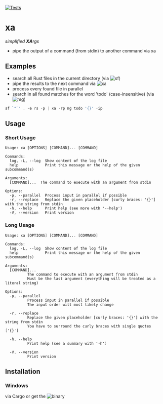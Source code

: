 [![Tests](https://github.com/Phydon/xa/actions/workflows/rust.yml/badge.svg)](https://github.com/Phydon/xa/actions/workflows/rust.yml)


# xa

*simplified **XA**rgs*

- pipe the output of a command (from stdin) to another command via xa

## Examples

- search all Rust files in the current directory (via ![sf](https://github.com/Phydon/sf))
- pipe the results to the next command via ![xa](https://github.com/Phydon/xa)
- process every found file in parallel
- search in all found matches for the word 'todo' (case-insensitive) (via ![mg](https://github.com/Phydon/mg))

```powershell
sf `"`" . -e rs -p | xa -rp mg todo '{}' -ip
```

## Usage

### Short Usage

```
Usage: xa [OPTIONS] [COMMAND]... [COMMAND]

Commands:
  log, -L, --log  Show content of the log file
  help            Print this message or the help of the given subcommand(s)

Arguments:
  [COMMAND]...  The command to execute with an argument from stdin

Options:
  -p, --parallel  Process input in parallel if possible
  -r, --replace   Replace the given placeholder [curly braces: '{}'] with the string from stdin
  -h, --help      Print help (see more with '--help')
  -V, --version   Print version
```

### Long Usage

```
Usage: xa [OPTIONS] [COMMAND]... [COMMAND]

Commands:
  log, -L, --log  Show content of the log file
  help            Print this message or the help of the given subcommand(s)

Arguments:
  [COMMAND]...
          The command to execute with an argument from stdin
          Must be the last argument (everything will be treated as a literal string)

Options:
  -p, --parallel
          Process input in parallel if possible
          The input order will most likely change

  -r, --replace
          Replace the given placeholder [curly braces: '{}'] with the string from stdin
          You have to surround the curly braces with single quotes ['{}']

  -h, --help
          Print help (see a summary with '-h')

  -V, --version
          Print version    
```

## Installation

### Windows

via Cargo or get the ![binary](https://github.com/Phydon/xa/releases)
